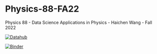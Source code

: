 # Physics-88-FA22
Physics 88 - Data Science Applications in Physics - Haichen Wang - Fall 2022

[![Datahub](https://img.shields.io/badge/Launch-UCB%20Datahub-blue.svg)](http://datahub.berkeley.edu/user-redirect/interact?account=ds-connectors&repo=Physics-88-FA22&branch=main&path=)

[![Binder](https://mybinder.org/badge_logo.svg)](https://mybinder.org/v2/gh/ds-connectors/Physics-88-FA22/master)

